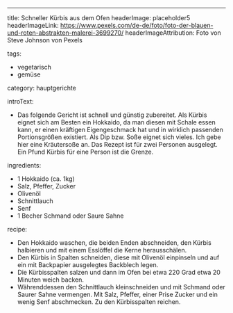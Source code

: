 ---
title: Schneller Kürbis aus dem Ofen
headerImage: placeholder5
headerImageLink: https://www.pexels.com/de-de/foto/foto-der-blauen-und-roten-abstrakten-malerei-3699270/
headerImageAttribution: Foto von Steve Johnson von Pexels

tags:
  - vegetarisch
  - gemüse

category: hauptgerichte

introText:
  - Das folgende Gericht ist schnell und günstig zubereitet. Als Kürbis eignet sich am Besten ein Hokkaido, da man diesen mit Schale essen kann, er einen kräftigen Eigengeschmack hat und in wirklich passenden Portionsgrößen existiert. Als Dip bzw. Soße eignet sich vieles. Ich gebe hier eine Kräutersoße an. Das Rezept ist für zwei Personen ausgelegt. Ein Pfund Kürbis für eine Person ist die Grenze.

ingredients:
  - 1 Hokkaido (ca. 1kg)
  - Salz, Pfeffer, Zucker
  - Olivenöl
  - Schnittlauch
  - Senf
  - 1 Becher Schmand oder Saure Sahne

recipe:

  - Den Hokkaido waschen, die beiden Enden abschneiden, den Kürbis halbieren und mit einem Esslöffel die Kerne herausschälen.
  - Den Kürbis in Spalten schneiden, diese mit Olivenöl einpinseln und auf ein mit Backpapier ausgelegtes Backblech legen.
  - Die Kürbisspalten salzen und dann im Ofen bei etwa 220 Grad etwa 20 Minuten weich backen.
  - Währenddessen den Schnittlauch kleinschneiden und mit Schmand oder Saurer Sahne vermengen. Mit Salz, Pfeffer, einer Prise Zucker und ein wenig Senf abschmecken. Zu den Kürbisspalten reichen.
